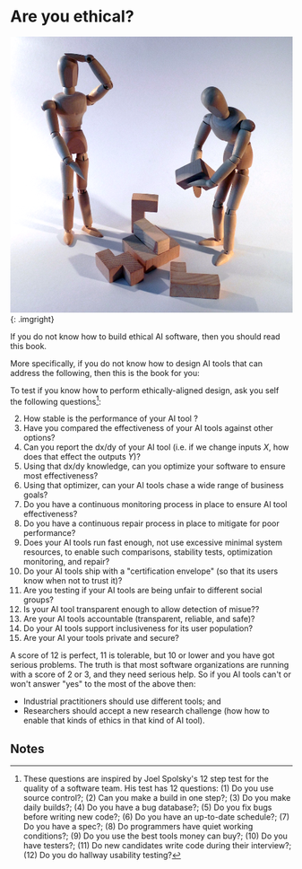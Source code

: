 # Are you ethical?

![](img/questions.png){: .imgright}

If you do not know how to build ethical AI software,
then you should read this book. 

More specifically, if you do not know how to design AI tools
that can address the following, then this is the book for you:

To test if you know how to perform ethically-aligned design, ask you self the following questions[^foot]:

2. How stable is the performance of your AI tool ?
1. Have you compared the effectiveness of your AI tools against other options?
3. Can you report the dx/dy of your AI tool (i.e. if we change inputs _X_,
   how does that effect the outputs _Y_)?
3. Using that dx/dy knowledge, can you optimize your software to ensure most effectiveness?
4. Using that optimizer, can your AI tools chase a wide range of business goals?
4. Do you have a continuous monitoring process in place to ensure AI tool effectiveness?
5. Do you have a continuous repair process in place to mitigate for poor performance?
6. Does your AI tools  run
  fast enough, not use excessive minimal system resources, to enable such comparisons, stability
tests, optimization
  monitoring, and repair?
7. Do your AI tools ship with a "certification envelope" (so that its users
   know when not to trust it)?
8. Are you testing if your AI tools are  being unfair to different social groups?
9. Is your AI tool transparent enough to allow detection of misue??
10. Are your AI tools  accountable (transparent, reliable, and safe)?
11. Do your AI tools  support inclusiveness for its user population?
12. Are your AI  your tools private and secure?


A score of 12 is perfect, 11 is tolerable, but 10 or lower and you
have got serious problems. The truth is that most software organizations 
are running with a score of 2 or 3, and they need serious help.
So if you AI tools can't or won't answer "yes"
to the most of the above then:

- Industrial practitioners should use different tools; and 
- Researchers should accept  a new  research challenge (how how to enable that kinds of ethics in that kind of AI tool).


[^foot]: These questions are inspired by Joel Spolsky's 12 step test for the quality of a software team.  His test has 12 questions: (1) Do you use source control?; (2) Can you make a build in one step?; (3) Do you make daily builds?; (4) Do you have a bug database?; (5) Do you fix bugs before writing new code?; (6) Do you have an up-to-date schedule?; (7) Do you have a spec?; (8) Do programmers have quiet working conditions?; (9)  Do you use the best tools money can buy?; (10) Do you have testers?; (11) Do new candidates write code during their interview?; (12) Do you do hallway usability testing?

## Notes
